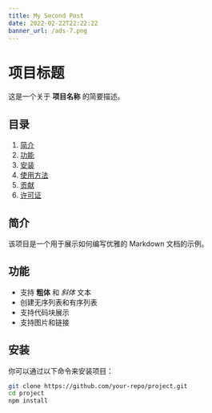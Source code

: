 ```yaml
---
title: My Second Post
date: 2022-02-22T22:22:22
banner_url: /ads-7.png
---
```


# 项目标题

这是一个关于 **项目名称** 的简要描述。

## 目录

1. [简介](#简介)
2. [功能](#功能)
3. [安装](#安装)
4. [使用方法](#使用方法)
5. [贡献](#贡献)
6. [许可证](#许可证)

## 简介

该项目是一个用于展示如何编写优雅的 Markdown 文档的示例。

## 功能

- 支持 **粗体** 和 *斜体* 文本
- 创建无序列表和有序列表
- 支持代码块展示
- 支持图片和链接

## 安装

你可以通过以下命令来安装项目：

```bash
git clone https://github.com/your-repo/project.git
cd project
npm install
